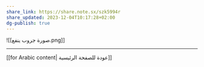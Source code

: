 ```yaml
---
share_link: https://share.note.sx/szk5994r
share_updated: 2023-12-04T10:17:28+02:00
dg-publish: true
---
```




![[صورة جروب ينفع.png]]


---
[[for Arabic content| عودة للصفحة الرئيسية]]

